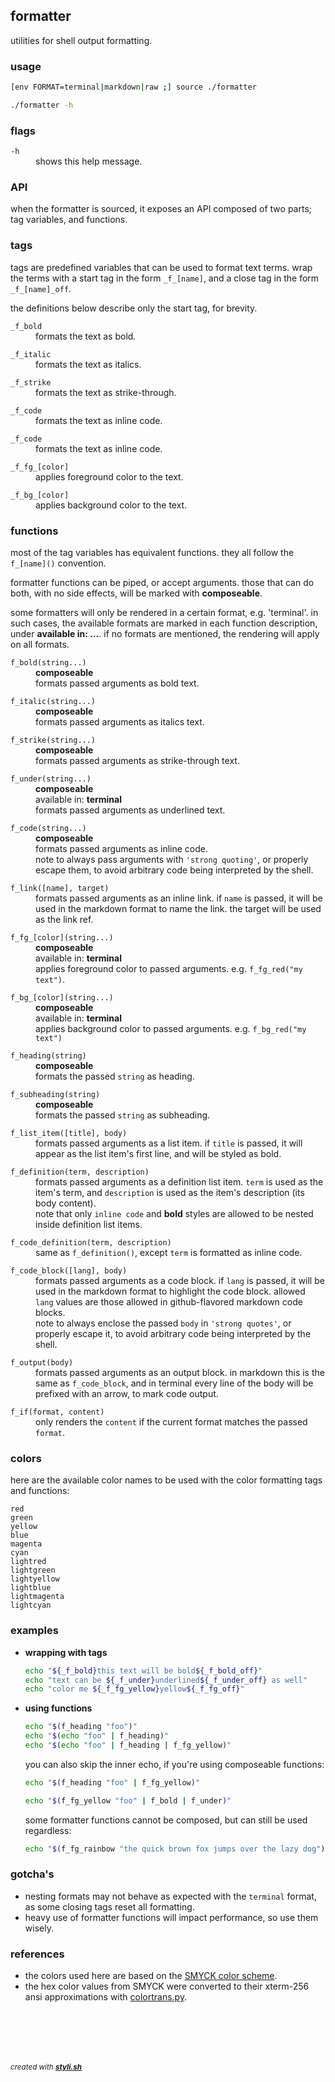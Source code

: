 
## formatter

utilities for shell output formatting.

### usage

```sh
[env FORMAT=terminal|markdown|raw ;] source ./formatter
```

```sh
./formatter -h
```

### flags

<dl>
	<dt><code>-h</code></dt>
	<dd>shows this help message.<br/></dd>
</dl>

### API
 
when the formatter is sourced, it exposes an API composed of two parts; tag variables, and functions.

### tags 

tags are predefined variables that can be used to format text terms.
wrap the terms with a start tag in the form `_f_[name]`, and a close tag in the form `_f_[name]_off`.

the definitions below describe only the start tag, for brevity.

<dl>
	<dt><code>_f_bold</code></dt>
	<dd>formats the text as bold.<br/></dd>
</dl>

<dl>
	<dt><code>_f_italic</code></dt>
	<dd>formats the text as italics.<br/></dd>
</dl>

<dl>
	<dt><code>_f_strike</code></dt>
	<dd>formats the text as strike-through.<br/></dd>
</dl>

<dl>
	<dt><code>_f_code</code></dt>
	<dd>formats the text as inline code.<br/></dd>
</dl>

<dl>
	<dt><code>_f_code</code></dt>
	<dd>formats the text as inline code.<br/></dd>
</dl>

<dl>
	<dt><code>_f_fg_[color]</code></dt>
	<dd>applies foreground color to the text.<br/></dd>
</dl>

<dl>
	<dt><code>_f_bg_[color]</code></dt>
	<dd>applies background color to the text.<br/></dd>
</dl>

### functions 

most of the tag variables has equivalent functions. they all follow the `f_[name]()` convention.

formatter functions can be piped, or accept arguments. those that can do both, 
with no side effects, will be marked with **composeable**.

some formatters will only be rendered in a certain format, e.g. 'terminal'. in such cases, the available formats are marked in each function description, under **available in: ...**.
if no formats are mentioned, the rendering will apply on all formats.

<dl>
	<dt><code>f_bold(string...)</code></dt>
	<dd><strong>composeable</strong><br/>
formats passed arguments as bold text.<br/></dd>
</dl>

<dl>
	<dt><code>f_italic(string...)</code></dt>
	<dd><strong>composeable</strong><br/>
formats passed arguments as italics text.<br/></dd>
</dl>

<dl>
	<dt><code>f_strike(string...)</code></dt>
	<dd><strong>composeable</strong><br/>
formats passed arguments as strike-through text.<br/></dd>
</dl>

<dl>
	<dt><code>f_under(string...)</code></dt>
	<dd><strong>composeable</strong><br/>
available in: <strong>terminal</strong><br/>
formats passed arguments as underlined text.<br/></dd>
</dl>

<dl>
	<dt><code>f_code(string...)</code></dt>
	<dd><strong>composeable</strong><br/>
formats passed arguments as inline code.<br/>
note to always pass arguments with <code>'strong quoting'</code>, or properly escape them, to avoid arbitrary code being interpreted by the shell.<br/></dd>
</dl>

<dl>
	<dt><code>f_link([name], target)</code></dt>
	<dd>formats passed arguments as an inline link. if <code>name</code> is passed, it will be used in the markdown format to name the link. the target will be used as the link ref.<br/></dd>
</dl>

<dl>
	<dt><code>f_fg_[color](string...)</code></dt>
	<dd><strong>composeable</strong><br/>
available in: <strong>terminal</strong><br/>
applies foreground color to passed arguments. e.g. <code>f_fg_red("my text")</code>.<br/></dd>
</dl>

<dl>
	<dt><code>f_bg_[color](string...)</code></dt>
	<dd><strong>composeable</strong><br/>
available in: <strong>terminal</strong><br/>
applies background color to passed arguments. e.g. <code>f_bg_red("my text")</code><br/></dd>
</dl>

<dl>
	<dt><code>f_heading(string)</code></dt>
	<dd><strong>composeable</strong><br/>
formats the passed <code>string</code> as heading.<br/></dd>
</dl>

<dl>
	<dt><code>f_subheading(string)</code></dt>
	<dd><strong>composeable</strong><br/>
formats the passed <code>string</code> as subheading.<br/></dd>
</dl>

<dl>
	<dt><code>f_list_item([title], body)</code></dt>
	<dd>formats passed arguments as a list item. if <code>title</code> is passed, it will appear as the list item's first line, and will be styled as bold.<br/></dd>
</dl>

<dl>
	<dt><code>f_definition(term, description)</code></dt>
	<dd>formats passed arguments as a definition list item. <code>term</code> is used as the item's term, and <code>description</code> is used as the item's description (its body content).<br/>
note that only <code>inline code</code> and <strong>bold</strong> styles are allowed to be nested inside definition list items.<br/></dd>
</dl>

<dl>
	<dt><code>f_code_definition(term, description)</code></dt>
	<dd>same as <code>f_definition()</code>, except <code>term</code> is formatted as inline code.<br/></dd>
</dl>

<dl>
	<dt><code>f_code_block([lang], body)</code></dt>
	<dd>formats passed arguments as a code block. if <code>lang</code> is passed, it will be used in the markdown format to highlight the code block. allowed <code>lang</code> values are those allowed in github-flavored markdown code blocks.<br/>
note to always enclose the passed <code>body</code> in <code>'strong quotes'</code>, or properly escape it, to avoid arbitrary code being interpreted by the shell.<br/></dd>
</dl>

<dl>
	<dt><code>f_output(body)</code></dt>
	<dd>formats passed arguments as an output block. in markdown this is the same as <code>f_code_block</code>, and in terminal every line of the body will be prefixed with an arrow, to mark code output.<br/></dd>
</dl>

<dl>
	<dt><code>f_if(format, content)</code></dt>
	<dd>only renders the <code>content</code> if the current format matches the passed <code>format</code>.<br/></dd>
</dl>

### colors

here are the available color names to be used with the color formatting tags and functions:

```
red
green
yellow
blue
magenta
cyan
lightred
lightgreen
lightyellow
lightblue
lightmagenta
lightcyan
```

### examples

- **wrapping with tags**  
  ```sh
  echo "${_f_bold}this text will be bold${_f_bold_off}"
  echo "text can be ${_f_under}underlined${_f_under_off} as well"
  echo "color me ${_f_fg_yellow}yellow${_f_fg_off}"
  ```

- **using functions**  
  ```sh
  echo "$(f_heading "foo")"
  echo "$(echo "foo" | f_heading)"
  echo "$(echo "foo" | f_heading | f_fg_yellow)"
  ```
  
  you can also skip the inner echo, if you're using composeable functions:
  
  ```sh
  echo "$(f_heading "foo" | f_fg_yellow)"
  ```
  
  
  ```sh
  echo "$(f_fg_yellow "foo" | f_bold | f_under)"
  ```
  
  
  some formatter functions cannot be composed, but can still be used regardless:
  
  ```sh
  echo "$(f_fg_rainbow "the quick brown fox jumps over the lazy dog")"
  ```
  

### gotcha's

- nesting formats may not behave as expected with the `terminal` format, as some closing tags reset all formatting.
- heavy use of formatter functions will impact performance, so use them wisely.

### references

- the colors used here are based on the [SMYCK color scheme](http://color.smyck.org/).
- the hex color values from SMYCK were converted to their xterm-256 ansi approximations with [colortrans.py](https://gist.github.com/MicahElliott/719710).



<br/><br/>
---
<sup><i>created with <b><a href="https://github.com/eliranmal/styli.sh">styli.sh</a></b></i></sup>
